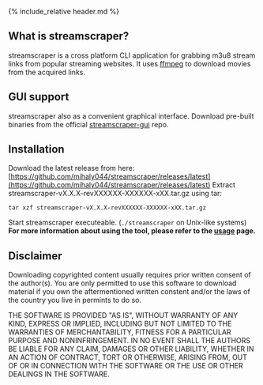 {% include_relative header.md %}

## What is streamscraper?
streamscraper is a cross platform CLI application for grabbing m3u8 stream links from popular streaming websites. It uses [ffmpeg](https://github.com/FFmpeg/FFmpeg) to download movies from the acquired links.

## GUI support
streamscraper also as a convenient graphical interface. Download pre-built binaries from the official [streamscraper-gui](https://github.com/mihaly044/streamscraper-gui/releases/tag/v.0.2-rev902b52_b7f7988a-beta) repo.

## Installation
Download the latest release from here: [https://github.com/mihaly044/streamscraper/releases/latest](https://github.com/mihaly044/streamscraper/releases/latest)
Extract streamscraper-vX.X.X-revXXXXXX-XXXXXX-xXX.tar.gz using tar:
```
tar xzf streamscraper-vX.X.X-revXXXXXX-XXXXXX-xXX.tar.gz
```
Start streamscraper executeable. (`./streamscraper` on Unix-like systems)
**For more information about using the tool, please refer to the [usage](usage.html) page.**


## Disclaimer
Downloading copyrighted content usually requires prior written consent of the author(s). You are only permitted to use this software to download material if you own the aftermentioned written constent and/or the laws of the country you live in permints to do so.

THE SOFTWARE IS PROVIDED "AS IS", WITHOUT WARRANTY OF ANY KIND,
EXPRESS OR IMPLIED, INCLUDING BUT NOT LIMITED TO THE WARRANTIES OF
MERCHANTABILITY, FITNESS FOR A PARTICULAR PURPOSE AND NONINFRINGEMENT.
IN NO EVENT SHALL THE AUTHORS BE LIABLE FOR ANY CLAIM, DAMAGES OR
OTHER LIABILITY, WHETHER IN AN ACTION OF CONTRACT, TORT OR OTHERWISE,
ARISING FROM, OUT OF OR IN CONNECTION WITH THE SOFTWARE OR THE USE OR
OTHER DEALINGS IN THE SOFTWARE.